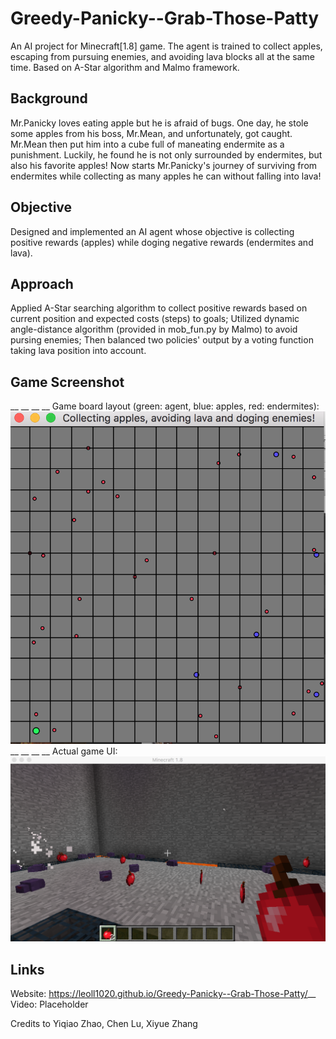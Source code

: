 # Greedy-Panicky--Grab-Those-Patty
An AI project for Minecraft[1.8] game. The agent is trained to collect apples, escaping from pursuing enemies, and avoiding lava blocks all at the same time. Based on A-Star algorithm and Malmo framework.

## Background
Mr.Panicky loves eating apple but he is afraid of bugs. One day, he stole some apples from his boss, Mr.Mean, and unfortunately, got caught. Mr.Mean then put him into a cube full of maneating endermite as a punishment. Luckily, he found he is not only surrounded by endermites, but also his favorite apples! Now starts Mr.Panicky's journey of surviving from endermites while collecting as many apples he can without falling into lava!

## Objective
Designed and implemented an AI agent whose objective is collecting positive rewards (apples) while doging negative rewards (endermites and lava).

## Approach
Applied A-Star searching algorithm to collect positive rewards based on current position and expected costs (steps) to goals; Utilized dynamic angle-distance algorithm (provided in mob_fun.py by Malmo) to avoid pursing enemies; Then balanced two policies' output by a voting function taking lava position into account.

## Game Screenshot
__
__
__
__
Game board layout (green: agent, blue: apples, red: endermites):
![Screenshot](game_board.png)
__
__
__
__
Actual game UI:
![Screenshot](game_layout.png)


## Links
Website: https://leoll1020.github.io/Greedy-Panicky--Grab-Those-Patty/__
Video: Placeholder



Credits to Yiqiao Zhao, Chen Lu, Xiyue Zhang